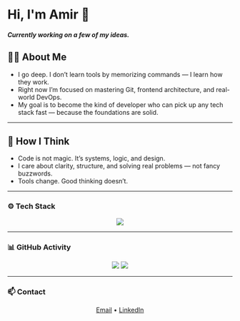 # Hi, I'm Amir 👋


##### Currently working on a few of my ideas.





## 👨‍💻 About Me

- I go deep. I don’t learn tools by memorizing commands — I learn how they work.
- Right now I’m focused on mastering Git, frontend architecture, and real-world DevOps.
- My goal is to become the kind of developer who can pick up any tech stack fast — because the foundations are solid.

---

## 🧠 How I Think

- Code is not magic. It’s systems, logic, and design.
- I care about clarity, structure, and solving real problems — not fancy buzzwords.
- Tools change. Good thinking doesn’t.

---

### ⚙️ Tech Stack

<p align="center">
  <img src="https://skillicons.dev/icons?i=git,linux,docker,kubernetes,bash,js,ts,react,nextjs,nodejs,nestjs,python,mysql,mongodb,vscode&perline=8" />
</p>

---

### 📊 GitHub Activity

<p align="center">
  <img src="https://github-readme-stats.vercel.app/api?username=amirusername&show_icons=true&theme=dark" />
  <img src="https://github-readme-stats.vercel.app/api/top-langs/?username=amirusername&layout=compact&theme=dark" />
</p>

---

### 📫 Contact

<p align="center">
  <a href="mailto:youremail@example.com">Email</a> • 
  <a href="https://linkedin.com/in/yourlinkedin">LinkedIn</a>
</p>

